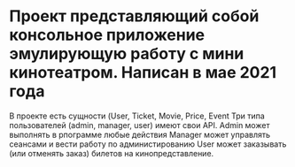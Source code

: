 # Проект представляющий собой консольное приложение эмулирующую работу с мини кинотеатром. Написан в мае 2021 года
В проекте есть сущности (User, Ticket, Movie, Price, Event
Три типа пользователей (admin, manager, user) имеют свои API. 
Admin может выполнять в рпограмме любые действия
Manager может управлять сеансами и вести работу по администированию
User может заказывать (или отменять заказ) билетов на кинопредставление.

